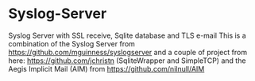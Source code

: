# Syslog-Server
Syslog Server with SSL receive, Sqlite database and TLS e-mail
This is a combination of the Syslog Server from https://github.com/mguinness/syslogserver
and a couple of project from here: https://github.com/jchristn (SqliteWrapper and SimpleTCP)
and the Aegis Implicit Mail (AIM) from https://github.com/nilnull/AIM
